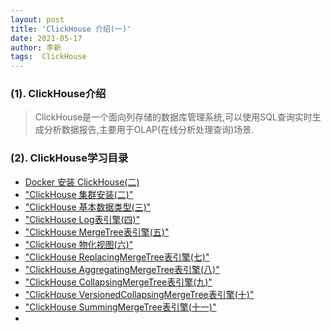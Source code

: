 ```yaml
---
layout: post
title: 'ClickHouse 介绍(一)'
date: 2021-05-17
author: 李新
tags:  ClickHouse
---
```


### (1). ClickHouse介绍
> ClickHouse是一个面向列存储的数据库管理系统,可以使用SQL查询实时生成分析数据报告,主要用于OLAP(在线分析处理查询)场景.  

### (2). ClickHouse学习目录
+ [Docker 安装 ClickHouse(二)](/2021/05/16/ClickHouse-Docker-Install.html)        
+ ["ClickHouse 集群安装(二)"](/2021/05/16/ClickHouse-Cluster.html)     
+ ["ClickHouse 基本数据类型(三)"](/2021/05/16/ClickHouse-DataType.html)          
+ ["ClickHouse Log表引擎(四)"](/2021/05/16/ClickHouse-Engine-Log.html)       
+ ["ClickHouse MergeTree表引擎(五)"](/2021/05/16/ClickHouse-Engine-MergeTree.html)      
+ ["ClickHouse 物化视图(六)"](/2021/05/16/ClickHouse-View.html)     
+ ["ClickHouse ReplacingMergeTree表引擎(七)"](/2021/05/16/ClickHouse-Engine-ReplacingMergeTree.html)   
+ ["ClickHouse AggregatingMergeTree表引擎(八)"](/2021/05/16/ClickHouse-Engine-AggregatingMergeTree.html)    
+ ["ClickHouse CollapsingMergeTree表引擎(九)"](/2021/05/16/ClickHouse-Engine-CollapsingMergeTree.html)      
+ ["ClickHouse VersionedCollapsingMergeTree表引擎(十)"](/2021/05/16/ClickHouse-Engine-VersionedCollapsingMergeTree.html)   
+ ["ClickHouse SummingMergeTree表引擎(十一)"](/2021/05/16/ClickHouse-Engine-SummingMergeTree.html)    
+ 
